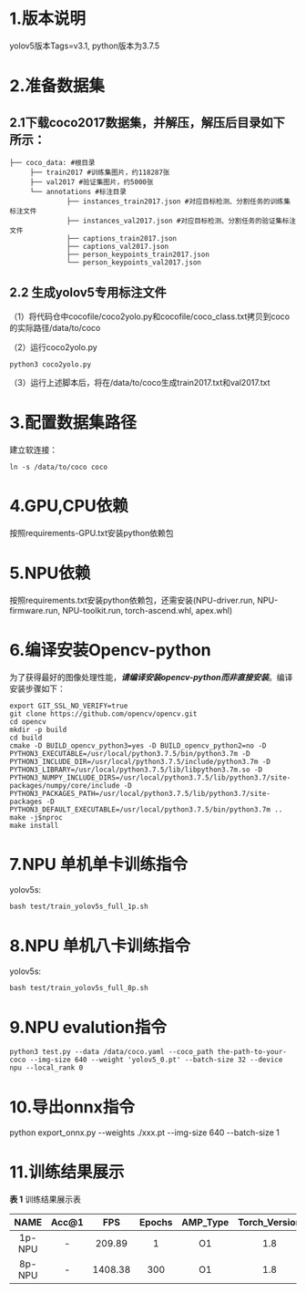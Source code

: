 # 1.版本说明
yolov5版本Tags=v3.1, python版本为3.7.5

# 2.准备数据集

## 2.1下载coco2017数据集，并解压，解压后目录如下所示：

```
├── coco_data: #根目录
     ├── train2017 #训练集图片，约118287张
     ├── val2017 #验证集图片，约5000张
     └── annotations #标注目录
     		  ├── instances_train2017.json #对应目标检测、分割任务的训练集标注文件
     		  ├── instances_val2017.json #对应目标检测、分割任务的验证集标注文件
     		  ├── captions_train2017.json 
     		  ├── captions_val2017.json 
     		  ├── person_keypoints_train2017.json 
     		  └── person_keypoints_val2017.json
```

## 2.2 生成yolov5专用标注文件

（1）将代码仓中cocofile/coco2yolo.py和cocofile/coco_class.txt拷贝到coco的实际路径/data/to/coco

（2）运行coco2yolo.py

```
python3 coco2yolo.py
```

（3）运行上述脚本后，将在/data/to/coco生成train2017.txt和val2017.txt

# 3.配置数据集路径

建立软连接：

```
ln -s /data/to/coco coco
```

# 4.GPU,CPU依赖
按照requirements-GPU.txt安装python依赖包  

# 5.NPU依赖
按照requirements.txt安装python依赖包，还需安装(NPU-driver.run, NPU-firmware.run, NPU-toolkit.run, torch-ascend.whl, apex.whl)

# 6.编译安装Opencv-python

为了获得最好的图像处理性能，***请编译安装opencv-python而非直接安装***。编译安装步骤如下：

```
export GIT_SSL_NO_VERIFY=true
git clone https://github.com/opencv/opencv.git
cd opencv
mkdir -p build
cd build
cmake -D BUILD_opencv_python3=yes -D BUILD_opencv_python2=no -D PYTHON3_EXECUTABLE=/usr/local/python3.7.5/bin/python3.7m -D PYTHON3_INCLUDE_DIR=/usr/local/python3.7.5/include/python3.7m -D PYTHON3_LIBRARY=/usr/local/python3.7.5/lib/libpython3.7m.so -D PYTHON3_NUMPY_INCLUDE_DIRS=/usr/local/python3.7.5/lib/python3.7/site-packages/numpy/core/include -D PYTHON3_PACKAGES_PATH=/usr/local/python3.7.5/lib/python3.7/site-packages -D PYTHON3_DEFAULT_EXECUTABLE=/usr/local/python3.7.5/bin/python3.7m ..
make -j$nproc
make install
```

# 7.NPU 单机单卡训练指令  
yolov5s:

```
bash test/train_yolov5s_full_1p.sh  
```

# 8.NPU 单机八卡训练指令  
yolov5s:

```
bash test/train_yolov5s_full_8p.sh 
```

# 9.NPU evalution指令  

```
python3 test.py --data /data/coco.yaml --coco_path the-path-to-your-coco --img-size 640 --weight 'yolov5_0.pt' --batch-size 32 --device npu --local_rank 0
```

# 10.导出onnx指令
python export_onnx.py --weights ./xxx.pt --img-size 640 --batch-size 1

# 11.训练结果展示

**表 1**  训练结果展示表

|  NAME  | Acc@1 |   FPS   | Epochs | AMP_Type | Torch_Version |
| :----: | :---: | :-----: | :----: | :------: | :-----------: |
| 1p-NPU |   -   | 209.89  |   1    |    O1    |      1.8      |
| 8p-NPU |   -   | 1408.38 |  300   |    O1    |      1.8      |
